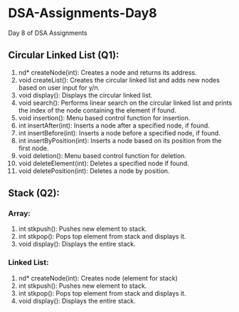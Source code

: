 # DSA-Assignments-Day8
Day 8 of DSA Assignments

## Circular Linked List (Q1):
1. nd* createNode(int): Creates a node and returns its address.
2. void createList(): Creates the circular linked list and adds new nodes based on user input for y/n.
3. void display(): Displays the circular linked list.
4. void search(): Performs linear search on the circular linked list and prints the index of the node containing the element if found.
5. void insertion(): Menu based control function for insertion.
6. int insertAfter(int): Inserts a node after a specified node, if found.
7. int insertBefore(int): Inserts a node before a specified node, if found.
8. int insertByPosition(int): Inserts a node based on its position from the first node.
9. void deletion(): Menu based control function for deletion.
10. void deleteElement(int): Deletes a specified node if found.
11. void deletePosition(int): Deletes a node by position.

## Stack (Q2):
### Array:
1. int stkpush(): Pushes new element to stack.
2. int stkpop(): Pops top element from stack and displays it.
3. void display(): Displays the entire stack.

### Linked List:
1. nd* createNode(int): Creates node (element for stack)
2. int stkpush(): Pushes new element to stack.
3. int stkpop(): Pops top element from stack and displays it.
4. void display(): Displays the entire stack.